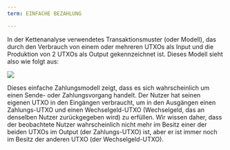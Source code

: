 ```yaml
---
term: EINFACHE BEZAHLUNG

---
```

In der Kettenanalyse verwendetes Transaktionsmuster (oder Modell), das durch den Verbrauch von einem oder mehreren UTXOs als Input und die Produktion von 2 UTXOs als Output gekennzeichnet ist. Dieses Modell sieht also wie folgt aus:

![](../../dictionnaire/assets/5.webp)

Dieses einfache Zahlungsmodell zeigt, dass es sich wahrscheinlich um einen Sende- oder Zahlungsvorgang handelt. Der Nutzer hat seinen eigenen UTXO in den Eingängen verbraucht, um in den Ausgängen einen Zahlungs-UTXO und einen Wechselgeld-UTXO (Wechselgeld, das an denselben Nutzer zurückgegeben wird) zu erfüllen. Wir wissen daher, dass der beobachtete Nutzer wahrscheinlich nicht mehr im Besitz einer der beiden UTXOs im Output (der Zahlungs-UTXO) ist, aber er ist immer noch im Besitz der anderen UTXO (der Wechselgeld-UTXO).